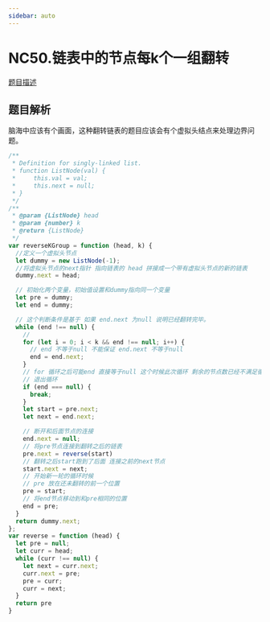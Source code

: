 ```yaml
---
sidebar: auto
---
```


# NC50.链表中的节点每k个一组翻转

[题目描述](https://www.nowcoder.com/practice/b49c3dc907814e9bbfa8437c251b028e?tpId=117&tqId=37746&rp=1&ru=/exam/oj&qru=/exam/oj&sourceUrl=%2Fexam%2Foj%3Fpage%3D1%26pageSize%3D50%26search%3D%26tab%3D%25E7%25AE%2597%25E6%25B3%2595%25E7%25AF%2587%26topicId%3D117&difficulty=undefined&judgeStatus=undefined&tags=&title=)


## 题目解析

脑海中应该有个画面，这种翻转链表的题目应该会有个虚拟头结点来处理边界问题。


```js
/**
 * Definition for singly-linked list.
 * function ListNode(val) {
 *     this.val = val;
 *     this.next = null;
 * }
 */
/**
 * @param {ListNode} head
 * @param {number} k
 * @return {ListNode}
 */
var reverseKGroup = function (head, k) {
  //定义一个虚拟头节点
  let dummy = new ListNode(-1);
  //将虚拟头节点的next指针 指向链表的 head 拼接成一个带有虚拟头节点的新的链表
  dummy.next = head;

  // 初始化两个变量，初始值设置和dummy指向同一个变量
  let pre = dummy;
  let end = dummy;

  // 这个判断条件是基于 如果 end.next 为null 说明已经翻转完毕。
  while (end !== null) {
    // 
    for (let i = 0; i < k && end !== null; i++) {
      // end 不等于null 不能保证 end.next 不等于null
      end = end.next;
    }
    // for 循环之后可能end 直接等于null 这个时候此次循环 剩余的节点数已经不满足循环一次了
    // 退出循环
    if (end === null) {
      break;
    }
    let start = pre.next;
    let next = end.next;

    // 断开和后面节点的连接
    end.next = null;
    // 将pre节点连接到翻转之后的链表
    pre.next = reverse(start)
    // 翻转之后start跑到了后面 连接之前的next节点
    start.next = next;
    // 开始新一轮的循环时候
    // pre 放在还未翻转的前一个位置
    pre = start;
    // 将end节点移动到和pre相同的位置
    end = pre;
  }
  return dummy.next;
};
var reverse = function (head) {
  let pre = null;
  let curr = head;
  while (curr !== null) {
    let next = curr.next;
    curr.next = pre;
    pre = curr;
    curr = next;
  }
  return pre
}
```